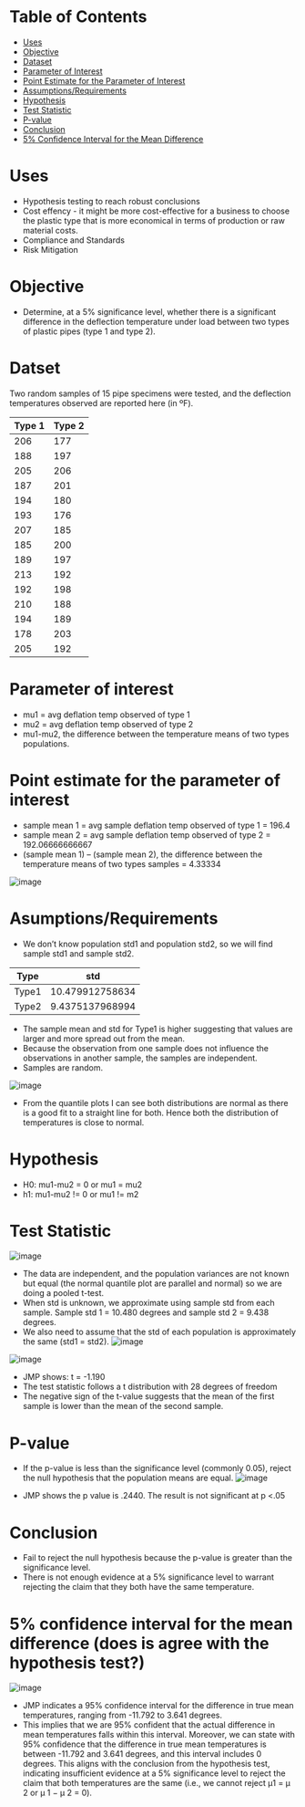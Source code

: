# Table of Contents
- [Uses](#uses)
- [Objective](#objective)
- [Dataset](#dataset)
- [Parameter of Interest](#parameter-of-interest)
- [Point Estimate for the Parameter of Interest](#point-estimate-for-the-parameter-of-interest)
- [Assumptions/Requirements](#assumptionsrequirements)
- [Hypothesis](#hypothesis)
- [Test Statistic](#test-statistic)
- [P-value](#p-value)
- [Conclusion](#conclusion)
- [5% Confidence Interval for the Mean Difference](#5-confidence-interval-for-the-mean-difference)

# Uses
- Hypothesis testing to reach robust conclusions
- Cost effency - it might be more cost-effective for a business to choose the plastic type that is more economical in terms of production or raw material costs.
- Compliance and Standards
- Risk Mitigation
  
# Objective
- Determine, at a 5% significance level, whether there is a significant difference in the deflection temperature under load between two types of plastic pipes (type 1 and type 2).

# Datset
Two random samples of 15 pipe specimens were tested, and the deflection
temperatures observed are reported here (in ºF).

| Type 1 | Type 2 |
|--------|--------|
| 206    | 177    |
| 188    | 197    |
| 205    | 206    |
| 187    | 201    |
| 194    | 180    |
| 193    | 176    |
| 207    | 185    |
| 185    | 200    |
| 189    | 197    |
| 213    | 192    |
| 192    | 198    |
| 210    | 188    |
| 194    | 189    |
| 178    | 203    |
| 205    | 192    |

# Parameter of interest
- mu1 = avg deflation temp observed of type 1
- mu2 = avg deflation temp observed of type 2
- mu1-mu2, the difference between the temperature means of two types populations.
  
# Point estimate for the parameter of interest
- sample mean 1 = avg sample deflation temp observed of type 1 = 196.4
- sample mean 2 = avg sample deflation temp observed of type 2 = 192.06666666667
- (sample mean 1) – (sample mean 2), the difference between the temperature means of two types
samples = 4.33334

![image](https://github.com/4nuG/Statistical-Analysis/blob/main/Comparing%20Two%20Population%20Means/Screenshot%202024-01-31%20at%202.44.35%20PM.png)

# Asumptions/Requirements
- We don’t know population std1 and population std2, so we will find sample std1 and sample
std2.

| Type   | std                  |
|--------|----------------------|
| Type1  | 10.479912758634      |
| Type2  | 9.4375137968994      |

- The sample mean and std for Type1 is higher suggesting that values are larger and more spread out from the mean. 
- Because the observation from one sample does not influence the observations in another sample, the samples are independent.
- Samples are random.

![image](https://github.com/4nuG/Statistical-Analysis/blob/main/Comparing%20Two%20Population%20Means/Screenshot%202024-01-31%20at%202.57.40%20PM.png)
- From the quantile plots I can see both distributions are normal as there is a good fit to a straight
line for both. Hence  both the distribution of temperatures is close to normal.

# Hypothesis
- H0: mu1-mu2 = 0 or mu1 = mu2
- h1: mu1-mu2 != 0 or mu1 != m2
  
# Test Statistic 
![image](https://github.com/4nuG/Statistical-Analysis/blob/main/Comparing%20Two%20Population%20Means/Screenshot%202024-01-31%20at%203.07.58%20PM.png)

- The data are independent, and the population variances are not known but equal (the normal
quantile plot are parallel and normal) so we are doing a pooled t-test.
- When std is unknown, we approximate using sample std from each sample. Sample std 1 =
10.480 degrees and sample std 2 = 9.438 degrees.
- We also need to assume that the std of each population is approximately the same (std1 = std2).
![image](https://github.com/4nuG/Statistical-Analysis/blob/main/Comparing%20Two%20Population%20Means/Screenshot%202024-01-31%20at%203.22.50%20PM.png)

![image](https://github.com/4nuG/Statistical-Analysis/blob/main/Comparing%20Two%20Population%20Means/Screenshot%202024-01-31%20at%203.23.06%20PM.png)

- JMP shows: t = -1.190
- The test statistic follows a t distribution with 28 degrees of freedom
- The negative sign of the t-value suggests that the mean of the first sample is lower than the mean of the second sample.
  
# P-value
- If the p-value is less than the significance level (commonly 0.05), reject the null hypothesis that the population means are equal.
![image](https://github.com/4nuG/Statistical-Analysis/blob/main/Comparing%20Two%20Population%20Means/Screenshot%202024-01-31%20at%203.38.40%20PM.png)

- JMP shows the p value is .2440. The result is not significant at p <.05

# Conclusion
- Fail to reject the null hypothesis because the p-value is greater than the significance level.
- There is not enough evidence at a 5% significance level to warrant rejecting the claim that they
both have the same temperature.

# 5% confidence interval for the mean difference (does is agree with the hypothesis test?) 
![image](https://github.com/4nuG/Statistical-Analysis/blob/main/Comparing%20Two%20Population%20Means/Screenshot%202024-01-31%20at%203.43.04%20PM.png
)
- JMP indicates a 95% confidence interval for the difference in true mean temperatures, ranging from -11.792 to 3.641 degrees.
- This implies that we are 95% confident that the actual difference in mean temperatures falls within this interval. Moreover, we can state with 95% confidence that the difference in true mean temperatures is between -11.792 and 3.641 degrees, and this interval includes 0 degrees. This aligns with the conclusion from the hypothesis test, indicating insufficient evidence at a 5% significance level to reject the claim that both temperatures are the same (i.e., we cannot reject μ1 = μ 2​ or μ 1 − μ 2 = 0).
